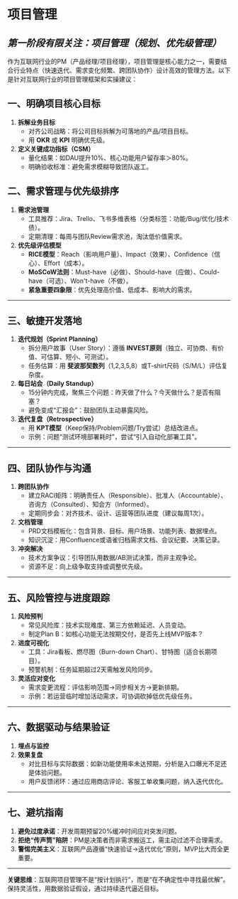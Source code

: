 # 项目管理

## ***第一阶段有限关注：项目管理（规划、优先级管理）***

作为互联网行业的PM（产品经理/项目经理），项目管理是核心能力之一，需要结合行业特点（快速迭代、需求变化频繁、跨团队协作）设计高效的管理方法。以下是针对互联网行业的项目管理框架和实操建议：


## **一、明确项目核心目标**
1. **拆解业务目标**  
   - 对齐公司战略：将公司目标拆解为可落地的产品/项目目标。  
   - 用 **OKR** 或 **KPI** 明确优先级。  
2. **定义关键成功指标（CSM）**  
   - 量化结果：如DAU提升10%、核心功能用户留存率＞80%。  
   - 明确验收标准：避免需求模糊导致团队返工。


## **二、需求管理与优先级排序**
1. **需求池管理**  
   - 工具推荐：Jira、Trello、飞书多维表格（分类标签：功能/Bug/优化/技术债）。  
   - 定期清理：每周与团队Review需求池，淘汰低价值需求。  
2. **优先级评估模型**  
   - **RICE模型**：Reach（影响用户量）、Impact（效果）、Confidence（信心）、Effort（成本）。  
   - **MoSCoW法则**：Must-have（必做）、Should-have（应做）、Could-have（可选）、Won't-have（不做）。  
   - **紧急重要四象限**：优先处理高价值、低成本、影响大的需求。

---

## **三、敏捷开发落地**
1. **迭代规划（Sprint Planning）**  
   - 拆分用户故事（User Story）：遵循 **INVEST原则**（独立、可协商、有价值、可估算、短小、可测试）。  
   - 任务估算：用 **斐波那契数列**（1,2,3,5,8）或T-shirt尺码（S/M/L）评估复杂度。  
2. **每日站会（Daily Standup）**  
   - 15分钟内完成，聚焦三个问题：昨天做了什么？今天做什么？是否有阻塞？  
   - 避免变成“汇报会”：鼓励团队主动暴露风险。  
3. **迭代复盘（Retrospective）**  
   - 用 **KPT模型**（Keep保持/Problem问题/Try尝试）总结改进点。  
   - 示例：问题“测试环境部署耗时”，尝试“引入自动化部署工具”。

---

## **四、团队协作与沟通**
1. **跨团队协作**  
   - 建立RACI矩阵：明确责任人（Responsible）、批准人（Accountable）、咨询方（Consulted）、知会方（Informed）。  
   - 定期同步会：对齐技术、设计、运营等团队进度（建议每周1次）。  
2. **文档管理**  
   - PRD文档模板化：包含背景、目标、用户场景、功能列表、数据埋点。  
   - 知识沉淀：用Confluence或语雀归档需求文档、会议纪要、决策记录。  
3. **冲突解决**  
   - 技术方案争议：引导团队用数据/AB测试决策，而非主观争论。  
   - 资源不足：向上级争取支持或调整优先级。

---

## **五、风险管控与进度跟踪**
1. **风险预判**  
   - 常见风险库：技术实现难度、第三方依赖延迟、人员变动。  
   - 制定Plan B：如核心功能无法按期交付，是否先上线MVP版本？  
2. **进度可视化**  
   - 工具：Jira看板、燃尽图（Burn-down Chart）、甘特图（适合长期项目）。  
   - 预警机制：任务延期超过2天需触发风险同步。  
3. **灵活应对变化**  
   - 需求变更流程：评估影响范围→同步相关方→更新排期。  
   - 示例：若运营临时增加活动需求，可协调砍掉低优先级任务。

---

## **六、数据驱动与结果验证**
1. **埋点与监控**  
2. **效果复盘**  
   - 对比目标与实际数据：如新功能使用率未达预期，分析是入口曝光不足还是体验问题。  
   - 用户反馈闭环：通过应用商店评论、客服工单收集问题，纳入迭代优化。

---

## **七、避坑指南**
1. **避免过度承诺**：开发周期预留20%缓冲时间应对突发问题。  
2. **拒绝“传声筒”陷阱**：PM是决策者而非需求搬运工，需主动过滤不合理需求。  
3. **警惕完美主义**：互联网产品遵循“快速验证→迭代优化”原则，MVP比大而全更重要。

---

**关键思维**：互联网项目管理不是“按计划执行”，而是“在不确定性中寻找最优解”。保持灵活性，用数据验证假设，通过持续迭代逼近目标。
